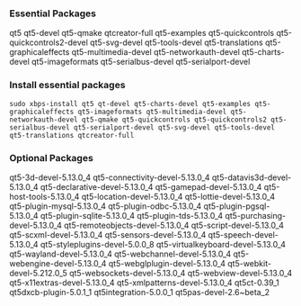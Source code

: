 ### Essential Packages
qt5
qt5-devel
qt5-qmake
qtcreator-full
qt5-examples
qt5-quickcontrols
qt5-quickcontrols2-devel
qt5-svg-devel
qt5-tools-devel
qt5-translations
qt5-graphicaleffects
qt5-multimedia-devel
qt5-networkauth-devel
qt5-charts-devel
qt5-imageformats
qt5-serialbus-devel
qt5-serialport-devel

### Install essential packages
`sudo xbps-install qt5 qt-devel qt5-charts-devel qt5-examples qt5-graphicaleffects qt5-imageformats qt5-multimedia-devel qt5-networkauth-devel qt5-qmake qt5-quickcontrols qt5-quickcontrols2 qt5-serialbus-devel qt5-serialport-devel qt5-svg-devel qt5-tools-devel qt5-translations qtcreator-full`

### Optional Packages
qt5-3d-devel-5.13.0_4
qt5-connectivity-devel-5.13.0_4
qt5-datavis3d-devel-5.13.0_4
qt5-declarative-devel-5.13.0_4
qt5-gamepad-devel-5.13.0_4
qt5-host-tools-5.13.0_4
qt5-location-devel-5.13.0_4
qt5-lottie-devel-5.13.0_4
qt5-plugin-mysql-5.13.0_4
qt5-plugin-odbc-5.13.0_4
qt5-plugin-pgsql-5.13.0_4
qt5-plugin-sqlite-5.13.0_4
qt5-plugin-tds-5.13.0_4
qt5-purchasing-devel-5.13.0_4
qt5-remoteobjects-devel-5.13.0_4
qt5-script-devel-5.13.0_4
qt5-scxml-devel-5.13.0_4
qt5-sensors-devel-5.13.0_4
qt5-speech-devel-5.13.0_4
qt5-styleplugins-devel-5.0.0_8
qt5-virtualkeyboard-devel-5.13.0_4
qt5-wayland-devel-5.13.0_4
qt5-webchannel-devel-5.13.0_4
qt5-webengine-devel-5.13.0_4
qt5-webglplugin-devel-5.13.0_4
qt5-webkit-devel-5.212.0_5
qt5-websockets-devel-5.13.0_4
qt5-webview-devel-5.13.0_4
qt5-x11extras-devel-5.13.0_4
qt5-xmlpatterns-devel-5.13.0_4
qt5ct-0.39_1
qt5dxcb-plugin-5.0.1_1
qt5integration-5.0.0_1
qt5pas-devel-2.6~beta_2
